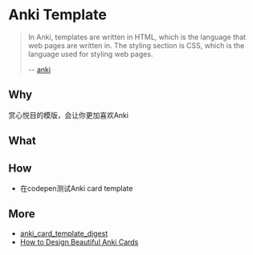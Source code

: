# Anki Template

> In Anki, templates are written in HTML, which is the language that web pages are written in. The styling section is CSS, which is the language used for styling web pages.
> 
> -- [anki](https://apps.ankiweb.net/docs/manual20.html#cards-and-templates)




## Why 

赏心悦目的模版，会让你更加喜欢Anki

## What 


## How 

* 在codepen测试Anki card template

## More 

* [anki_card_template_digest
](https://codepen.io/willwang-x/pen/QWNRaJY)
* [How to Design Beautiful Anki Cards](https://medshamim.com/med/how-to-design-beautiful-anki-cards)